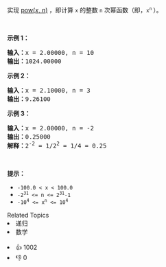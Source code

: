 <p>实现&nbsp;<a href="https://www.cplusplus.com/reference/valarray/pow/" target="_blank">pow(<em>x</em>, <em>n</em>)</a>&nbsp;，即计算 <code>x</code> 的整数&nbsp;<code>n</code> 次幂函数（即，<code>x<sup>n</sup></code><sup><span style="font-size:10.8333px"> </span></sup>）。</p>

<p>&nbsp;</p>

<p><strong>示例 1：</strong></p>

<pre>
<strong>输入：</strong>x = 2.00000, n = 10
<strong>输出：</strong>1024.00000
</pre>

<p><strong>示例 2：</strong></p>

<pre>
<strong>输入：</strong>x = 2.10000, n = 3
<strong>输出：</strong>9.26100
</pre>

<p><strong>示例 3：</strong></p>

<pre>
<strong>输入：</strong>x = 2.00000, n = -2
<strong>输出：</strong>0.25000
<strong>解释：</strong>2<sup>-2</sup> = 1/2<sup>2</sup> = 1/4 = 0.25
</pre>

<p>&nbsp;</p>

<p><strong>提示：</strong></p>

<ul> 
 <li><code>-100.0 &lt; x &lt; 100.0</code></li> 
 <li><code>-2<sup>31</sup> &lt;= n &lt;= 2<sup>31</sup>-1</code></li> 
 <li><code>-10<sup>4</sup> &lt;= x<sup>n</sup> &lt;= 10<sup>4</sup></code></li> 
</ul>

<div><div>Related Topics</div><div><li>递归</li><li>数学</li></div></div><br><div><li>👍 1002</li><li>👎 0</li></div>